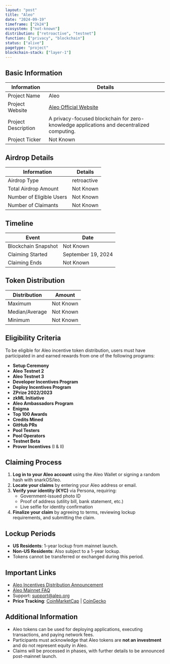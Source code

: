 ```yaml
---
layout: "post"
title: "Aleo"
date: "2024-09-19"
timeframe: ["2k24"]
ecosystem: ["not-known"]
distribution: ["retroactive", "testnet"]
function: ["privacy", "blockchain"]
status: ["alive"]
pagetype: "project"
blockchain-stack: ["layer-1"]
---
```


## Basic Information

| Information         | Details                                                                                   |
| ------------------- | ----------------------------------------------------------------------------------------- |
| Project Name        | Aleo                                                                                      |
| Project Website     | [Aleo Official Website](https://aleo.org)                                                 |
| Project Description | A privacy-focused blockchain for zero-knowledge applications and decentralized computing. |
| Project Ticker      | Not Known                                                                                 |

## Airdrop Details

| Information              | Details     |
| ------------------------ | ----------- |
| Airdrop Type             | retroactive |
| Total Airdrop Amount     | Not Known   |
| Number of Eligible Users | Not Known   |
| Number of Claimants      | Not Known   |

## Timeline

| Event               | Date               |
| ------------------- | ------------------ |
| Blockchain Snapshot | Not Known          |
| Claiming Started    | September 19, 2024 |
| Claiming Ends       | Not Known          |

## Token Distribution

| Distribution   | Amount    |
| -------------- | --------- |
| Maximum        | Not Known |
| Median/Average | Not Known |
| Minimum        | Not Known |

## Eligibility Criteria

To be eligible for Aleo incentive token distribution, users must have participated in and earned rewards from one of the following programs:

- **Setup Ceremony**
- **Aleo Testnet 2**
- **Aleo Testnet 3**
- **Developer Incentives Program**
- **Deploy Incentives Program**
- **ZPrize 2022/2023**
- **zkML Initiative**
- **Aleo Ambassadors Program**
- **Enigma**
- **Top 100 Awards**
- **Credits Mined**
- **GitHub PRs**
- **Pool Testers**
- **Pool Operators**
- **Testnet Beta**
- **Prover Incentives** (I & II)

## Claiming Process

1. **Log in to your Aleo account** using the Aleo Wallet or signing a random hash with snarkOS/leo.
2. **Locate your claims** by entering your Aleo address or email.
3. **Verify your identity (KYC)** via Persona, requiring:
   - Government-issued photo ID
   - Proof of address (utility bill, bank statement, etc.)
   - Live selfie for identity confirmation
4. **Finalize your claim** by agreeing to terms, reviewing lockup requirements, and submitting the claim.

## Lockup Periods

- **US Residents**: 1-year lockup from mainnet launch.
- **Non-US Residents**: Also subject to a 1-year lockup.
- Tokens cannot be transferred or exchanged during this period.

## Important Links

- [Aleo Incentives Distribution Announcement](https://aleo.org/post/incentives-program-distribution/)
- [Aleo Mainnet FAQ](https://aleo.org/post/aleo-mainnet-faq/)
- Support: [support@aleo.org](mailto:support@aleo.org)
- **Price Tracking**: [CoinMarketCap](https://coinmarketcap.com/currencies/aleo) | [CoinGecko](https://www.coingecko.com/en/coins/aleo)

## Additional Information

- Aleo tokens can be used for deploying applications, executing transactions, and paying network fees.
- Participants must acknowledge that Aleo tokens are **not an investment** and do not represent equity in Aleo.
- Claims will be processed in phases, with further details to be announced post-mainnet launch.